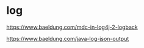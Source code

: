 # log

https://www.baeldung.com/mdc-in-log4j-2-logback

https://www.baeldung.com/java-log-json-output